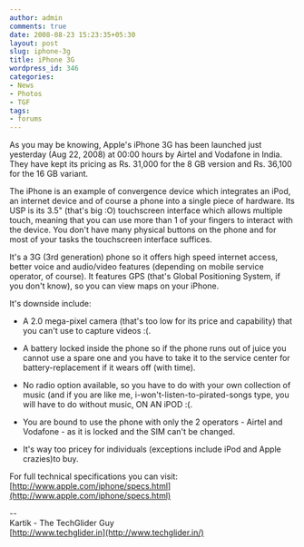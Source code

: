 ```yaml
---
author: admin
comments: true
date: 2008-08-23 15:23:35+05:30
layout: post
slug: iphone-3g
title: iPhone 3G
wordpress_id: 346
categories:
- News
- Photos
- TGF
tags:
- forums
---
```




As  you may be knowing, Apple's iPhone 3G has been launched just yesterday  (Aug 22, 2008) at 00:00 hours by Airtel and Vodafone in India. They have  kept its pricing as Rs. 31,000 for the 8 GB version and Rs. 36,100 for  the 16 GB variant.

The iPhone is an example of convergence device  which integrates an iPod, an internet device and of course a phone into  a single piece of hardware. Its USP is its 3.5" (that's big :O) touchscreen interface which allows multiple touch, meaning that you  can use more than 1 of your fingers to interact with the device. You  don't have many physical buttons on the phone and for most of your tasks  the touchscreen interface suffices.

It's a 3G (3rd generation)  phone so it offers high speed internet access, better voice and  audio/video features (depending on mobile service operator, of course).  It features GPS (that's Global Positioning System, if you don't know),  so you can view maps on your iPhone.

It's downside include:



	
  * A 2.0 mega-pixel camera (that's too low for its price and capability) that you can't use to capture videos  :(.

	
  * A  battery locked inside the phone so if the phone runs out of juice you  cannot use a spare one and you have to take it to the service center for  battery-replacement if it wears off (with time).

	
  * No radio  option available, so you have to do with your own collection of music  (and if you are like me, i-won't-listen-to-pirated-songs type, you will  have to do without music, ON AN iPOD :(.

	
  * You are bound to use the phone with only the 2 operators - Airtel and Vodafone - as it is locked and the SIM can't be changed.

	
  * It's way too pricey for individuals (exceptions include iPod and Apple crazies)to buy.


For full technical specifications you can visit: [http://www.apple.com/iphone/specs.html](http://www.apple.com/iphone/specs.html)




--  
Kartik - The TechGlider Guy  
[http://www.techglider.in](http://www.techglider.in/)
